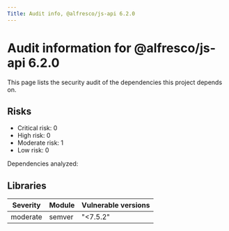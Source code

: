 ```yaml
---
Title: Audit info, @alfresco/js-api 6.2.0
---
```


# Audit information for @alfresco/js-api 6.2.0

This page lists the security audit of the dependencies this project depends on.

## Risks

- Critical risk: 0
- High risk: 0
- Moderate risk: 1
- Low risk: 0

Dependencies analyzed: 

## Libraries

| Severity | Module | Vulnerable versions |
| --- | --- | --- |
|moderate | semver | &#34;&lt;7.5.2&#34; |


